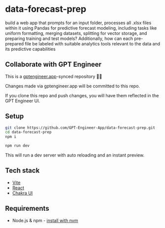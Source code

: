# data-forecast-prep

 build a web app that prompts for an input folder, processes all .xlsx files within it using Pandas for predictive forecast modeling, including tasks like uniform formatting, merging datasets, splitting for vector storage, and preparing training and test models? Additionally, how can each pre-prepared file be labeled with suitable analytics tools relevant to the data and its predictive capabilities

## Collaborate with GPT Engineer

This is a [gptengineer.app](https://gptengineer.app)-synced repository 🌟🤖

Changes made via gptengineer.app will be committed to this repo.

If you clone this repo and push changes, you will have them reflected in the GPT Engineer UI.

## Setup

```sh
git clone https://github.com/GPT-Engineer-App/data-forecast-prep.git
cd data-forecast-prep
npm i
```

```sh
npm run dev
```

This will run a dev server with auto reloading and an instant preview.

## Tech stack

- [Vite](https://vitejs.dev/)
- [React](https://react.dev/)
- [Chakra UI](https://chakra-ui.com/)

## Requirements

- Node.js & npm - [install with nvm](https://github.com/nvm-sh/nvm#installing-and-updating)
